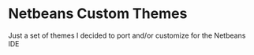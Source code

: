 Netbeans Custom Themes
======================

Just a set of themes I decided to port and/or customize for the Netbeans IDE
